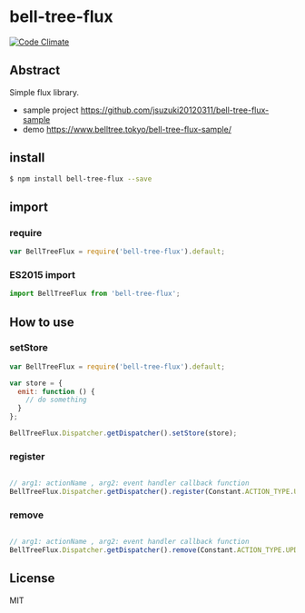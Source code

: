 # bell-tree-flux

[![Code Climate](https://codeclimate.com/github/jsuzuki20120311/bell-tree-flux/badges/gpa.svg)](https://codeclimate.com/github/jsuzuki20120311/bell-tree-flux)


## Abstract

Simple flux library.

* sample project https://github.com/jsuzuki20120311/bell-tree-flux-sample
* demo https://www.belltree.tokyo/bell-tree-flux-sample/


## install

```sh
$ npm install bell-tree-flux --save
```

## import

### require

```javascript
var BellTreeFlux = require('bell-tree-flux').default;
```

### ES2015 import

```javascript
import BellTreeFlux from 'bell-tree-flux';
```


## How to use

### setStore

```javascript
var BellTreeFlux = require('bell-tree-flux').default;

var store = {
  emit: function () {
    // do something
  }
};

BellTreeFlux.Dispatcher.getDispatcher().setStore(store);
```


### register

```javascript

// arg1: actionName , arg2: event handler callback function
BellTreeFlux.Dispatcher.getDispatcher().register(Constant.ACTION_TYPE.UPDATE_TODO, this.onUpdate);

```


### remove

```javascript

// arg1: actionName , arg2: event handler callback function
BellTreeFlux.Dispatcher.getDispatcher().remove(Constant.ACTION_TYPE.UPDATE_TODO, this.onUpdate);

```


## License

MIT
